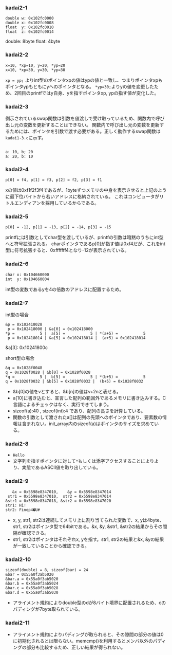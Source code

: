 ### kadai2-1

```
double w: 0x102fc0000
double x: 0x102fc0008
float  y: 0x102fc0010
float  z: 0x102fc0014
```
double: 8byte
float: 4byte


### kadai2-2

```
x=10, *xp=10, y=20, *yp=20
x=10, *xp=30, y=30, *yp=30
```

`xp = yp;` よりint型のポインタxpの値はypの値と一致し、つまりポインタxpもポインタypもともにyへのポインタとなる。
`*yp=30;`よりyの値を変更したため、2回目のprintfではy自身、yを指すポインタxp, ypの指す値が変化した。


### kadai2-3

例示されているswap関数は引数を値渡しで受け取っているため、関数内で呼び出し元の変数を更新することはできない。
関数内で呼び出し元の変数を更新するためには、ポインタを引数で渡す必要がある。正しく動作するswap関数は`kadai1-3.c`に示す。

```

a: 10, b; 20
a: 20, b: 10

```

### kadai2-4

```
p[0] = f4, p[1] = f3, p[2] = f2, p[3] = f1
```

xの値は0xf1f2f3f4であるが、1byteずつメモリの中身を表示させると上記のように最下位バイトから若いアドレスに格納されている。
これはコンピュータがリトルエンディアンを採用しているからである。


### kadai2-5

```
p[0] = -12, p[1] = -13, p[2] = -14, p[3] = -15
```
printfには引数としてchar型を渡しているが、printfの引数は暗黙のうちにint型へと符号拡張される。
charポインタであるp[0]が指す値は0xf4だが、これをint型に符号拡張すると、0xfffffff4となり-12が表示されている。


### kadai2-6

```
char x: 0x104660000
int  y: 0x104660004
```

int型の変数であるyを4の倍数のアドレスに配置するため。


### kadai2-7
int型の場合

```
&p = 0x102418028
 p = 0x102418000 | &a[0] = 0x102418000
*p =           5 |  a[5] =           5 | *(a+5) =           5
 p = 0x102418014 | &a[5] = 0x102418014 |  (a+5) = 0x102418014
 ```

 &a[3]: 0x10241800c  


 short型の場合
 ```
&q = 0x1028f0048
 q = 0x1028f0028 | &b[0] = 0x1028f0028
*q =           5 |  b[5] =           5 | *(b+5) =           5
 q = 0x1028f0032 | &b[5] = 0x1028f0032 |  (b+5) = 0x1028f0032
 ```

 - &b[0]の値をvとすると、&b[n]の値はv+2nと表せる。
 - a[10]に書き込むと、宣言した配列の範囲外であるメモリに書き込みする。C言語によるチェックはなく、実行できてしまう。
 - sizeof(a):40 , sizeof(int):4 であり、配列の長さを計算している。
 - 関数の引数として渡されたa[]は配列の先頭へのポインタであり、要素数の情報は含まれない。init_array内のsizeof(a)はポインタのサイズを求めている。
										 

### kadai2-8
- `Hello`
- 文字列を指すポインタに対して`*`もしくは添字アクセスすることによりより、実態であるASCII値を取り出している。

### kadai2-9
```
   &x = 0x5598e8347010,    &y = 0x5598e8347014
 str1 = 0x5598e8347010,  str2 = 0x5598e8347014
&str1 = 0x5598e8347018, &str2 = 0x5598e8347020
str1: Hi!
str2: Finep4�U#
```
- x, y, str1, str2は連続してメモリ上に割り当てられた変数で、x, yは4byte、str1, str2はポインタ型で64bitである。&x, &y, &str1, &str2の結果からその間隔が確認できる。
- str1, str2はポインタはそれぞれx, yを指す。str1, str2の結果と&x, &yの結果が一致していることから確認できる。

### kadai2-10
```
sizeof(double) = 8, sizeof(bar) = 24
&bar = 0x55a0f3ab5020
&bar.a = 0x55a0f3ab5020
&bar.b = 0x55a0f3ab5024
&bar.c = 0x55a0f3ab5028
&bar.d = 0x55a0f3ab5030
```
- アライメント規約によりdouble型のdが8バイト境界に配置されるため、cのパディングが7byte取られている。

### kadai2-11
- アライメント規約によりパディングが取られると、その隙間の部分の値は0に初期化されるとは限らない。memcmp()を利用するとメンバ以外のパディングの部分も比較するため、正しい結果が得られない。
